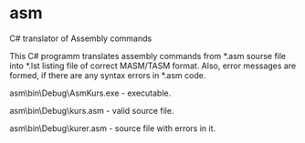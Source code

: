 # asm
C# translator of Assembly commands

This C# programm translates assembly commands from *.asm sourse file into *.lst listing file of correct MASM/TASM format. 
Also, error messages are formed, if there are any syntax errors in *.asm code.

asm\bin\Debug\AsmKurs.exe - executable.

asm\bin\Debug\kurs.asm - valid source file.

asm\bin\Debug\kurer.asm - source file with errors in it.
